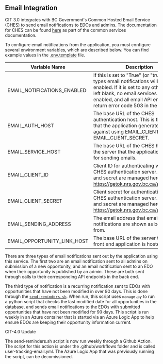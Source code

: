 ## Email Integration

CIT 3.0 integrates with BC Government's Common Hosted Email Service (CHES) to send email notifications to EDOs and admins. The documentation for CHES can be found [here](https://getok.nrs.gov.bc.ca/app/documentation) as part of the common services documentation. 

To configure email notifications from the application, you must configure several environment variables, which are described below. You can find example values in the [.env.template](./.env.template) file.

| Variable Name               | Description                                                                                                                                                                                                                                        |
|-----------------------------|----------------------------------------------------------------------------------------------------------------------------------------------------------------------------------------------------------------------------------------------------|
| EMAIL_NOTIFICATIONS_ENABLED | If this is set to "True" (or "true"), all types email notifications will be enabled. If it is set to any other value, or left blank, no email services will be enabled, and all email API endpoints will return error code 503 in the application. |
| EMAIL_AUTH_HOST             | The base URL of the CHES authentication host. This is the server that the application generates the token against using EMAIL_CLIENT_ID and EMAIL_CLIENT_SECRET.                                                                                   |
| EMAIL_SERVICE_HOST          | The base URL of the CHES host. This is the server that the application POSTs to for sending emails.                                                                                                                                                |
| EMAIL_CLIENT_ID             | Client ID for authenticating with the CHES authentication server. Client ID and secret are managed here: https://getok.nrs.gov.bc.ca/app/myApps                                                                                                    |
| EMAIL_CLIENT_SECRET         | Client secret for authenticating with the CHES authentication server. Client ID and secret are managed here: https://getok.nrs.gov.bc.ca/app/myApps                                                                                                |
| EMAIL_SENDING_ADDRESS       | The email address that email notifications are shown as being sent from.                                                                                                                                                                           |
| EMAIL_OPPORTUNITY_LINK_HOST | The base URL of the server that the front end application is hosted on.                                                                                                                                                                            |

There are three types of email notifications sent out by the application using this service. The first two are an email notification sent to all admins on submission of a new opportunity, and an email notification sent to an EDO when their opportunity is published by an admin. These are both sent through calls to their corresponding API endpoints in the back end.

The third type of notification is a recurring notification sent to EDOs with opportunities that have not been modified in over 90 days. This is done through the [`send-reminders.sh`](./send-email-reminders.sh). When run, this script uses `manage.py` to run a python script that checks the last modified date for all opportunities in the database, and sends email notifications to the EDOs with submitted opportunities that have not been modified for 90 days. This script is run weekly in an Azure container that is started via an Azure Logic App to help ensure EDOs are keeping their opportunity information current.

CIT-4.0 Update

The send-reminders.sh script is now run weekly through a Github Action. The script for this action is under the .github/workflows folder and is called user-tracking-email.yml. The Azure Logic App that was previously running the script, can be decomissioned. 